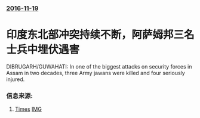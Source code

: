 ### [2016-11-19](/news/2016/11/19/index.md)

##### 
# 印度东北部冲突持续不断，阿萨姆邦三名士兵中埋伏遇害 

DIBRUGARH/GUWAHATI: In one of the biggest attacks on security forces in Assam in two decades, three Army jawans were killed and four seriously injured.


### 信息来源:

1. [Times](http://timesofindia.indiatimes.com/city/guwahati/Army-convoy-ambushed-in-Assam-3-soldiers-killed/articleshow/55519836.cms) [IMG](https://static.toiimg.com/thumb/msid-55519838,width-1070,height-580,imgsize-183718,resizemode-6,overlay-toi_sw,pt-32,y_pad-40/photo.jpg)
